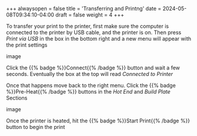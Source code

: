 +++
alwaysopen = false
title = 'Transferring and Printng'
date = 2024-05-08T09:34:10-04:00
draft = false
weight = 4
+++

To transfer your print to the printer, first make sure the computer is connected to the printer by USB cable, and the printer is on. Then press *Print via USB* in the box in the bottom right and a new menu will appear with the print settings

image

Click the {{% badge %}}Connect{{% /badge %}} button and wait a few seconds. Eventually the box at the top will read *Connected to Printer*

Once that happens move back to the right menu. Click the {{% badge %}}Pre-Heat{{% /badge %}} buttons in the *Hot End* and *Build Plate* Sections

image

Once the printer is heated, hit the {{% badge %}}Start Print{{% /badge %}} button to begin the print